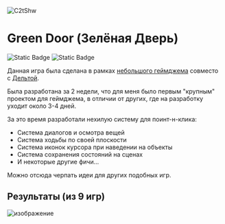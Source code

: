 ![C2tShw](https://github.com/user-attachments/assets/befb17b8-162a-41c4-b1b4-b7739e7c417d)

# Green Door (Зелёная Дверь)
![Static Badge](https://img.shields.io/badge/Stack-Unity_%2B_%D0%A1%23-green?color=34C924)
![Static Badge](https://img.shields.io/badge/December_2023,_January_2024-8A2BE2)

Данная игра была сделана в рамках [небольшого геймджема](https://itch.io/jam/game-jam-of-24th-year) совместо с [Дельтой](https://github.com/SergeyFeduk).

Была разработана за 2 недели, что для меня было первым "крупным" проектом для геймджема, в отличии от других, где на разработку уходит около 3-4 дней.<br>

За это время разработали нехилую систему для поинт-н-клика: 
* Система диалогов и осмотра вещей
* Система ходьбы по своей плоскости
* Система иконок курсора при наведении на объекты
* Система сохранения состояний на сценах
* И некоторые другие фичи...

Можно отсюда черпать идеи для других подобных игр.<br>

## Результаты (из 9 игр)
![изображение](https://github.com/user-attachments/assets/c18d4882-9bf1-4602-a854-42ad9d8e90f0)

